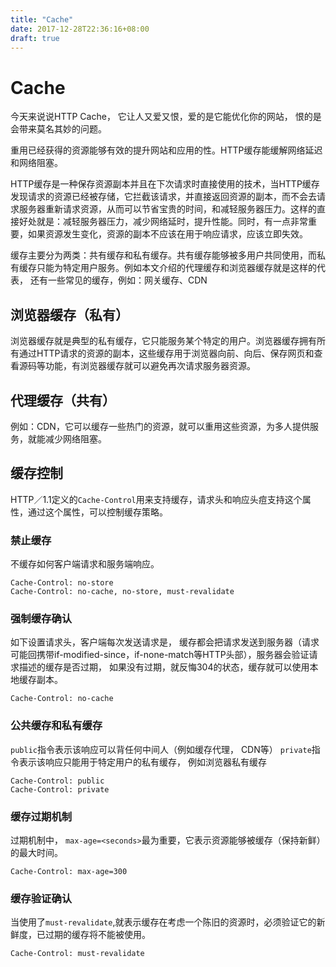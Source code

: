 ```yaml
---
title: "Cache"
date: 2017-12-28T22:36:16+08:00
draft: true
---
```


# Cache

今天来说说HTTP Cache， 它让人又爱又恨，爱的是它能优化你的网站， 恨的是会带来莫名其妙的问题。

重用已经获得的资源能够有效的提升网站和应用的性。HTTP缓存能缓解网络延迟和网络阻塞。

HTTP缓存是一种保存资源副本并且在下次请求时直接使用的技术，当HTTP缓存发现请求的资源已经被存储，它拦截该请求，并直接返回资源的副本，而不会去请求服务器重新请求资源，从而可以节省宝贵的时间，和减轻服务器压力。这样的直接好处就是：减轻服务器压力，减少网络延时，提升性能。同时，有一点非常重要，如果资源发生变化，资源的副本不应该在用于响应请求，应该立即失效。

缓存主要分为两类：共有缓存和私有缓存。共有缓存能够被多用户共同使用，而私有缓存只能为特定用户服务。例如本文介绍的代理缓存和浏览器缓存就是这样的代表， 还有一些常见的缓存，例如：网关缓存、CDN

## 浏览器缓存（私有）
浏览器缓存就是典型的私有缓存，它只能服务某个特定的用户。浏览器缓存拥有所有通过HTTP请求的资源的副本，这些缓存用于浏览器向前、向后、保存网页和查看源码等功能，有浏览器缓存就可以避免再次请求服务器资源。

## 代理缓存（共有）
例如：CDN，它可以缓存一些热门的资源，就可以重用这些资源，为多人提供服务，就能减少网络阻塞。

## 缓存控制
HTTP／1.1定义的`Cache-Control`用来支持缓存，请求头和响应头痘支持这个属性，通过这个属性，可以控制缓存策略。

### 禁止缓存
不缓存如何客户端请求和服务端响应。

```
Cache-Control: no-store
Cache-Control: no-cache, no-store, must-revalidate
```

### 强制缓存确认
如下设置请求头，客户端每次发送请求是， 缓存都会把请求发送到服务器（请求可能回携带if-modified-since，if-none-match等HTTP头部），服务器会验证请求描述的缓存是否过期， 如果没有过期，就反悔304的状态，缓存就可以使用本地缓存副本。

```
Cache-Control: no-cache
```

### 公共缓存和私有缓存

`public`指令表示该响应可以背任何中间人（例如缓存代理， CDN等）
`private`指令表示该响应只能用于特定用户的私有缓存， 例如浏览器私有缓存

```
Cache-Control: public
Cache-Control: private
```

### 缓存过期机制

过期机制中， `max-age=<seconds>`最为重要，它表示资源能够被缓存（保持新鲜）的最大时间。

```
Cache-Control: max-age=300
```

### 缓存验证确认
当使用了`must-revalidate`,就表示缓存在考虑一个陈旧的资源时，必须验证它的新鲜度，已过期的缓存将不能被使用。

```
Cache-Control: must-revalidate
```